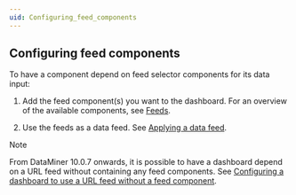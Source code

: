 ```yaml
---
uid: Configuring_feed_components
---
```


## Configuring feed components

To have a component depend on feed selector components for its data input:

1. Add the feed component(s) you want to the dashboard. For an overview of the available components, see [Feeds](Feeds.md).

2. Use the feeds as a data feed. See [Applying a data feed](Configuring_dashboard_components.md#applying-a-data-feed).

> [!NOTE]
> From DataMiner 10.0.7 onwards, it is possible to have a dashboard depend on a URL feed without containing any feed components. See [Configuring a dashboard to use a URL feed without a feed component](Configuring_a_dashboard_to_use_a_URL_feed_without_a_feed_component.md).
>
